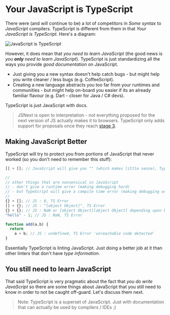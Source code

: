 # Your JavaScript is TypeScript

There were (and will continue to be) a lot of competitors in *Some syntax* to *JavaScript* compilers. TypeScript is different from them in that *Your JavaScript is TypeScript*. Here's a diagram:

![JavaScript is TypeScript](https://raw.githubusercontent.com/armanriazi/typescript-all-in-one/master/images/venn.png)

However, it does mean that *you need to learn JavaScript* (the good news is *you **only** need to learn JavaScript*). TypeScript is just standardizing all the ways you provide *good documentation* on JavaScript.

* Just giving you a new syntax doesn't help catch bugs - but might help you write cleaner / less bugs (e.g. CoffeeScript).
* Creating a new language abstracts you too far from your runtimes and communities - but might help on-board you easier if its an already familiar flavour (e.g. Dart - closer for Java / C# devs).

TypeScript is just JavaScript with docs.

> JSNext is open to interpretation - not everything proposed for the next version of JS actually makes it to browsers. TypeScript only adds support for proposals once they reach [stage 3](https://tc39.es/process-document/).

## Making JavaScript Better

TypeScript will try to protect you from portions of JavaScript that never worked (so you don't need to remember this stuff):

```ts
[] + []; // JavaScript will give you "" (which makes little sense), TypeScript will error

//
// other things that are nonsensical in JavaScript
// - don't give a runtime error (making debugging hard)
// - but TypeScript will give a compile time error (making debugging unnecessary)
//
{} + []; // JS : 0, TS Error
[] + {}; // JS : "[object Object]", TS Error
{} + {}; // JS : NaN or [object Object][object Object] depending upon browser, TS Error
"hello" - 1; // JS : NaN, TS Error

function add(a,b) {
  return
    a + b; // JS : undefined, TS Error 'unreachable code detected'
}
```

Essentially TypeScript is linting JavaScript. Just doing a better job at it than other linters that don't have *type information*.

## You still need to learn JavaScript

That said TypeScript is very pragmatic about the fact that *you do write JavaScript* so there are some things about JavaScript that you still need to know in order to not be caught off-guard. Let's discuss them next.

> Note: TypeScript is a superset of JavaScript. Just with documentation that can actually be used by compilers / IDEs ;)
